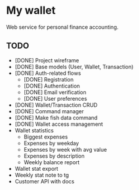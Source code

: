 # My wallet

Web service for personal finance accounting.

## TODO

- [DONE] Project wireframe
- [DONE] Base models (User, Wallet, Transaction)
- [DONE] Auth-related flows
  - [DONE] Registration
  - [DONE] Authentication
  - [DONE] Email verification
  - [DONE] User preferences
- [DONE] Wallet/Transaction CRUD
- [DONE] Command manager
- [DONE] Make fish data command
- [DONE] Wallet access management
- Wallet statistics
  - Biggest expenses
  - Expenses by weekday
  - Expenses by week with avg value
  - Expenses by description
  - Weekly balance report
- Wallet stat export
- Weekly stat note to tg
- Customer API with docs
